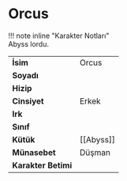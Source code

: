 # Orcus   
  
  
!!! note inline "Karakter Notları"  
	Abyss lordu.  
  
  
|  |  |  
|---|---|  
| **İsim** | Orcus |  
| **Soyadı** |  |  
| **Hizip** |  |  
| **Cinsiyet** | Erkek |  
| **Irk** |  |  
| **Sınıf** |  |  
| **Kütük** | [[Abyss]] |  
| **Münasebet** | Düşman |  
| **Karakter Betimi** |  |  
